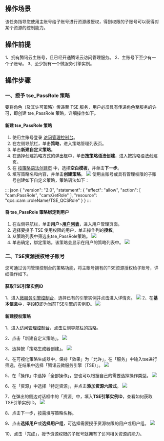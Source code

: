 ## 操作场景

该任务指导您使用主账号给子账号进行资源级授权，得到权限的子账号可以获得对某个资源的控制能力。
## 操作前提
1、拥有腾讯云主账号，且已经开通腾讯云访问管理服务。
2、主账号下至少有一个子账号。
3、至少拥有一个微服务引擎实例。

## 操作步骤
### 一、授予 tse_PassRole 策略
要将角色（及其许可策略）传递至 TSE 服务，用户必须具有传递角色至服务的许可，即创建 tse_PassRole 策略，详细操作如下。
#### 新建 tse_PassRole 策略
1. 使用主账号登录 [访问管理控制台](https://console.cloud.tencent.com/cam)。
2. 在左侧导航栏，单击**策略**，进入策略管理列表页。
3. 单击**新建自定义策略**。
4. 在选择创建策略方式的弹出框中，单击**按策略语法创建**，进入按策略语法创建页。
5. 在 [按策略语法创建页](https://console.cloud.tencent.com/cam/policy/createV2) 中，选择**空白模板**，并单击**下一步**。
6. 填写策略名和内容，并单击**创建策略**。
   ![](https://qcloudimg.tencent-cloud.cn/raw/2a6ff1860bdd7116c6be864c6b6a48b9.png)
使用主账号或具有管理权限的子账号创建如下自定义策略，策略语法如下：

:::  json
{
"version": "2.0",
"statement": {
"effect": "allow",
"action": [
"cam:PassRole",
"cam:GetRole"
],
"resource": "qcs::cam:::roleName/TSE_QCSRole"
}
}
:::

#### 将 tse_PassRole 策略绑定到用户
1. 在左侧导航栏，单击**用户**>**[用户列表](https://console.cloud.tencent.com/cam)**，进入用户管理页面。
2. 选择要授予 TSE 使用权限的用户，单击操作列的**授权**。
3. 从策略列表中筛选出tse_PassRole策略。
![](https://main.qcloudimg.com/raw/e2e50125c9f97d178111210c0b3b4e1a.png)
4. 单击确定，绑定策略。该策略会显示在用户的策略列表中。
   ![](https://main.qcloudimg.com/raw/5e0f50522e43731123aa6473744ce7ea.png)

### 二、TSE资源授权给子账号
您可通过访问管理控制台的策略功能，将主账号拥有的TSE资源授权给子账号，详细操作如下。
#### 获取TSE引擎实例ID
1、进入[微服务引擎控制台](https://console.cloud.tencent.com/tse)，选择已有的引擎实例并点击进入详情页。
![](https://qcloudimg.tencent-cloud.cn/raw/d61b1527d06a8af59b8276e4f4f524e3.jpg)
2、在**基本信息**中，字段**ID**即为当前TSE引擎的实例ID。
![](https://qcloudimg.tencent-cloud.cn/raw/2fd6659cede26b07b95e86bdca727f2b.jpg)

#### 新建授权策略
1、进入[访问管理控制台](https://console.cloud.tencent.com/cam/overview)，点击左侧导航栏的[策略](https://console.cloud.tencent.com/cam/policy)。

2、点击「新建自定义策略」。
![](https://qcloudimg.tencent-cloud.cn/raw/abd51c79cf7aa4bb8af3d1b5753fefac.png)

3、选择按「策略生成器创建」。
![](https://qcloudimg.tencent-cloud.cn/raw/d43dc26d2a8331c29bade4cf2575648a.png)

4、在可视化策略生成器中，保持「效果」为「允许」，在「服务」中输入tse进行筛选，在结果中选择「腾讯云微服务引擎（TSE）」。
![](https://qcloudimg.tencent-cloud.cn/raw/6b2f3bf93b506b8cab49fca29c5368d8.png)

5、在「操作」中选择「全部操作」，您也可以根据自己的需要选择操作类型。
![](https://qcloudimg.tencent-cloud.cn/raw/ddcd93e0b166127a693bbe99634acbff.png)

6、在「资源」中选择「特定资源」，并点击**添加资源六段式**。
![](https://qcloudimg.tencent-cloud.cn/raw/ce5eb94636a72c1cb2117fdb33bd9e74.png)

7、在弹出的侧边对话框中的「资源」中，填入**TSE引擎实例ID**，查看如何获取TSE引擎实例ID。
![](https://qcloudimg.tencent-cloud.cn/raw/9b0a824cac3ee94679db82f14682da58.png)

8、点击下一步，按需填写策略名称。

9、点击**选择用户**或**选择用户组**，可选择需要授予资源权限的用户或用户组。
![](https://qcloudimg.tencent-cloud.cn/raw/73f5a4c4cad015a6953a2bef8a082396.png)

10、点击「完成」，授予资源权限的子账号就拥有了访问相关资源的能力。
